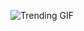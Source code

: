 ![Trending GIF](https://media2.giphy.com/media/3oKIPnAiaMCws8nOsE/giphy.gif?cid=8bb2177284jrcbt6kjomrk01baevncwkkrm4p2w1t62do2wz&ep=v1_gifs_search&rid=giphy.gif&ct=g)
